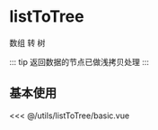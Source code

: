 # listToTree

数组 转 树

::: tip
返回数据的节点已做浅拷贝处理
:::

## 基本使用

<basic></basic>

<<< @/utils/listToTree/basic.vue

<script setup>
import basic from 'docs/utils/listToTree/basic.vue'
</script>
